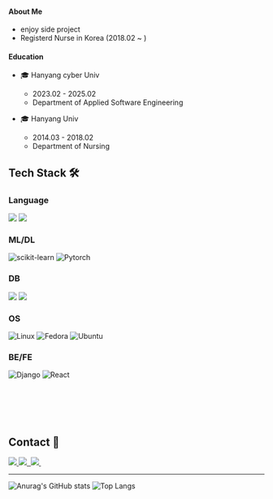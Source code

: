 <!--타이틀 부분-->

#### About Me
- enjoy side project
- Registerd Nurse in Korea (2018.02 ~ )

#### Education
- 🎓 Hanyang cyber Univ

  - 2023.02 - 2025.02
  - Department of Applied Software Engineering

- 🎓 Hanyang Univ

  - 2014.03 - 2018.02
  - Department of Nursing

<!--내용 부분-->
## Tech Stack 🛠
### Language
<div align="left">
  <img src="https://img.shields.io/badge/python-3670A0?style=for-the-badge&logo=python&logoColor=ffdd54"/>
  <img src="https://img.shields.io/badge/r-%23276DC3.svg?style=for-the-badge&logo=r&logoColor=white"/>
</div>
      
### ML/DL
![scikit-learn](https://img.shields.io/badge/scikit--learn-%23F7931E.svg?style=for-the-badge&logo=scikit-learn&logoColor=white)
![Pytorch](https://img.shields.io/badge/Pytorch-E95420?style=for-the-badge&logo=Pytorchu&logoColor=white)

### DB
<div align="left">
  <img src="https://img.shields.io/badge/mysql-4479A1.svg?style=for-the-badge&logo=mysql&logoColor=white"/>
  <img src="https://img.shields.io/badge/Microsoft%20SQL%20Server-CC2927?style=for-the-badge&logo=microsoft%20sql%20server&logoColor=white"/>
</div>

### OS
![Linux](https://img.shields.io/badge/Linux-FCC624?style=for-the-badge&logo=linux&logoColor=black)
![Fedora](https://img.shields.io/badge/Fedora-294172?style=for-the-badge&logo=fedora&logoColor=white)
![Ubuntu](https://img.shields.io/badge/Ubuntu-E95420?style=for-the-badge&logo=ubuntu&logoColor=white)

### BE/FE
![Django](https://img.shields.io/badge/django-%23092E20.svg?style=for-the-badge&logo=django&logoColor=white)
![React](https://img.shields.io/badge/react-%2320232a.svg?style=for-the-badge&logo=react&logoColor=%2361DAFB)

</br>
</br>
</br>
</br>



## Contact 💌
<div align="left">
  <a href="https://blog.naver.com/sensi_val">
    <img src="https://img.shields.io/badge/blog-%23white.svg?style=for-the-badge&logo=blog&logoColor=white"/>
  </a>
  <a href="alstjs883@naver.com">
    <img
      src="https://img.shields.io/badge/alstjs883@naver.com-D14836?style=for-the-badge&logo=gmail&logoColor=white"/>&nbsp
  </a>
  <a href="https://www.notion.so/Project-Portfolio-2024-10ea259061ae80828e78cb24fd666baf?pvs=4">
    <img
      src="https://img.shields.io/badge/Notion-%23150458.svg?style=for-the-badge&logoColor=white"/>&nbsp
  </a>
</div>

***
![Anurag's GitHub stats](https://github-readme-stats.vercel.app/api?username=sensival&show_icons=true&theme=radical)
![Top Langs](https://github-readme-stats.vercel.app/api/top-langs/?username=sensival&layout=compact)
